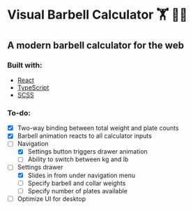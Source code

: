 # Visual Barbell Calculator 🏋 🏋️‍♀️

## A modern barbell calculator for the web

### Built with:

- [React](https://reactjs.org/)
- [TypeScript](https://www.typescriptlang.org/)
- [SCSS](https://sass-lang.com/)

### To-do:

- [x] Two-way binding between total weight and plate counts
- [x] Barbell animation reacts to all calculator inputs
- [ ] Navigation
  - [x] Settings button triggers drawer animation
  - [ ] Ability to switch between kg and lb
- [ ] Settings drawer
  - [x] Slides in from under navigation menu
  - [ ] Specify barbell and collar weights
  - [ ] Specify number of plates available
- [ ] Optimize UI for desktop
